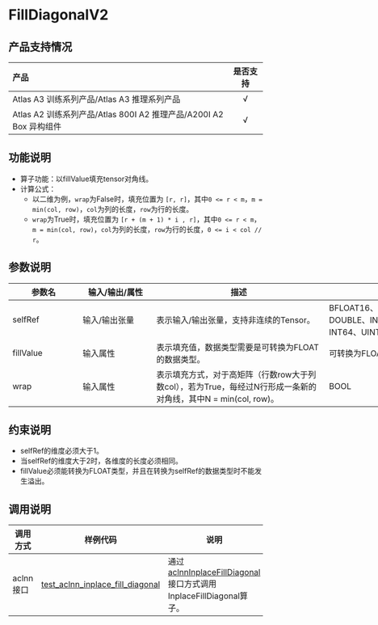 # FillDiagonalV2

## 产品支持情况

| 产品                                                         | 是否支持 |
| :----------------------------------------------------------- | :------: |
| <term>Atlas A3 训练系列产品/Atlas A3 推理系列产品</term>     |    √     |
| <term>Atlas A2 训练系列产品/Atlas 800I A2 推理产品/A200I A2 Box 异构组件</term> |    √     |

## 功能说明

- 算子功能：以fillValue填充tensor对角线。
- 计算公式：
  - 以二维为例，`wrap`为False时，填充位置为 `[r, r]`，其中`0 <= r < m`，`m = min(col, row)`，`col`为列的长度，`row`为行的长度。
  - `wrap`为True时，填充位置为 `[r + (m + 1) * i , r]`，其中`0 <= r < m`，`m = min(col, row)`，`col`为列的长度，`row`为行的长度，`0 <= i < col // r`。


## 参数说明

<table style="undefined;table-layout: fixed; width: 1043px"><colgroup>
<col style="width: 139px">
<col style="width: 146px">
<col style="width: 342px">
<col style="width: 320px">
<col style="width: 96px">
</colgroup>
<thead>
  <tr>
    <th>参数名</th>
    <th>输入/输出/属性</th>
    <th>描述</th>
    <th>数据类型</th>
    <th>数据格式</th>
  </tr></thead>
<tbody>
  <tr>
    <td>selfRef</td>
    <td>输入/输出张量</td>
    <td>表示输入/输出张量，支持非连续的Tensor。</td>
    <td>BFLOAT16、FLOAT16、FLOAT、DOUBLE、INT8、INT16、INT32、INT64、UINT8、BOOL</td>
    <td>ND</td>
  </tr>
  <tr>
    <td>fillValue</td>
    <td>输入属性</td>
    <td>表示填充值，数据类型需要是可转换为FLOAT的数据类型。</td>
    <td>可转换为FLOAT的数据类型</td>
    <td>-</td>
  </tr>
  <tr>
    <td>wrap</td>
    <td>输入属性</td>
    <td>表示填充方式，对于高矩阵（行数row大于列数col），若为True，每经过N行形成一条新的对角线，其中N = min(col, row)。</td>
    <td>BOOL</td>
    <td>-</td>
  </tr>
</tbody>
</table>

## 约束说明

- selfRef的维度必须大于1。
- 当selfRef的维度大于2时，各维度的长度必须相同。
- fillValue必须能转换为FLOAT类型，并且在转换为selfRef的数据类型时不能发生溢出。

## 调用说明

| 调用方式  | 样例代码                                                     | 说明                                                         |
| --------- | ------------------------------------------------------------ | ------------------------------------------------------------ |
| aclnn接口 | [test_aclnn_inplace_fill_diagonal](./examples/test_aclnn_fill_diagonal_v2.cpp) | 通过[aclnnInplaceFillDiagonal](docs/aclnnInplaceFillDiagonal.md)接口方式调用InplaceFillDiagonal算子。 |

